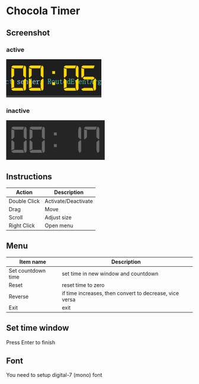 # Chocola Timer

## Screenshot

### active

![active](Image/active_new.png)

### inactive

![inactive](Image/inactive.png)

## Instructions

| Action | Description |
|---|---|
| Double Click | Activate/Deactivate |
| Drag | Move |
| Scroll | Adjust size |
| Right Click | Open menu |

## Menu

| Item name | Description |
|---|---|
| Set countdown time | set time in new window and countdown |
| Reset | reset time to zero |
| Reverse | if time increases, then convert to decrease, vice versa |
| Exit | exit |

## Set time window

Press Enter to finish

## Font

You need to setup digital-7 (mono) font
